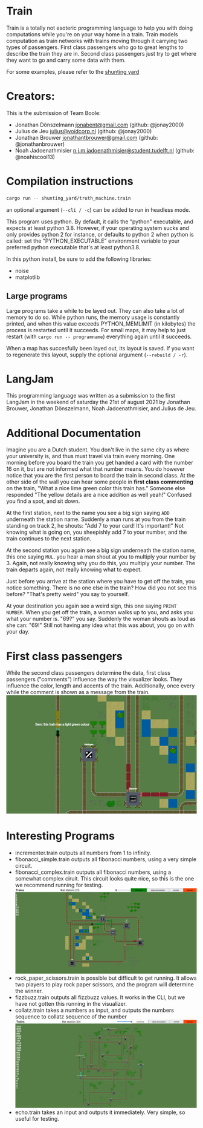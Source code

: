 # Train

Train is a totally not esoteric programming language to help you with 
doing computations while you're on your way home in a train. 
Train models computation as train networks with trains moving through it
carrying two types of passengers. First class passengers who go to great 
lengths to describe the train they are in. Second class passengers
just try to get where they want to go and carry some data with them.

For some examples, please refer to the [shunting yard](shunting_yard)

# Creators:

This is the submission of Team Boole:
* Jonathan Dönszelmann <jonabent@gmail.com> (github: @jonay2000)
* Julius de Jeu <julius@voidcorp.nl> (github: @jonay2000)
* Jonathan Brouwer <jonathantbrouwer@gmail.com> (github: @jonathanbrouwer)
* Noah Jadoenathmisier <n.j.m.jadoenathmisier@student.tudelft.nl> (github: @noahiscool13)

# Compilation instructions
```bash
cargo run -- shunting_yard/truth_machine.train
```
an optional argument (`--cli / -c`) can be added to run in headless mode.

This program uses python. By default, it calls the "python" executable, and expects at least
python 3.8. However, if your operating system sucks and only provides python 2 for instance,
or defaults to python 2 when python is called: set the "PYTHON_EXECUTABLE" environment
variable to your preferred python executable that's at least python3.8.

In this python install, be sure to add the following libraries:

* noise
* matplotlib
 
## Large programs
Large programs take a while to be layed out. They can also take a lot of memory to do so. 
While python runs, the memory usage is constantly printed, and when this value exceeds
PYTHON_MEMLIMIT (in kilobytes) the process is restarted until it succeeds. For small maps,
it may help to just restart (with `cargo run -- programname`) everything again until it 
succeeds. 

When a map has succesfully been layed out, its layout is saved. 
If you want to regenerate this layout, supply the optional argument (`--rebuild / -r`). 

# LangJam

This programming language was written as a submission to the first LangJam
in the weekend of saturday the 21st of august 2021 by Jonathan Brouwer, Jonathan Dönszelmann,
Noah Jadoenathmisier, and Julius de Jeu.

# Additional Documentation
Imagine you are a Dutch student. You don't live in the same city as where your university is, and thus
must travel via train every morning. One morning before you board the train you get handed a card with
the number 16 on it, but are not informed what that number means. You do however notice that you are the
first person to board the train in second class. At the other side of the wall you can hear some people
in **first class** **commenting** on the train, "What a nice lime green color this train has." Someone else
responded "The yellow details are a nice addition as well yeah!" Confused you find a spot, and sit down.

At the first station, next to the name you see a big sign saying `ADD` underneath the station name. 
Suddenly a man runs at you from the train standing on track 2, he shouts: "Add 7 to your card!
It's important!" Not knowing what is going on, you sheepishly add 7 to your number, and the train
continues to the next station. 

At the second station you again see a big sign underneath the station name, this one saying `MUL`. 
you hear a man shout at you to multiply your number by 3. Again, not really knowing why you do this, 
you multiply your number. The train departs again, not really knowing what to expect. 

Just before you arrive at the station where you have to get off the train, you notice something.
There is no one else in the train? How did you not see this before? "That's pretty weird" you say to 
yourself. 

At your destination you again see a weird sign, this one saying `PRINT NUMBER`. When you get off
the train, a woman walks up to you, and asks you what your number is. "69?" you say. Suddenly the woman
shouts as loud as she can: "69!" Still not having any idea what this was about, you go on with your day. 

# First class passengers
While the second class passengers determine the data, first class passengers ("comments") influence the way the visualizer looks. They influence the color, length and accents of the train. 
Additionally, once every while the comment is shown as a message from the train.
![](screenshots/comment.png)

# Interesting Programs
* incrementer.train outputs all numbers from 1 to infinity.
* fibonacci_simple.train outputs all fibonacci numbers, using a very simple circuit.
* fibonacci_complex.train outputs all fibonacci numbers, using a somewhat complex ciruit. This circuit looks quite nice, so this is the one we recommend running for testing.
  ![](screenshots/map1.png)
* rock_paper_scissors.train is possible but difficult to get running. It allows two players to play rock paper scissors, and the program will determine the winner.
* fizzbuzz.train outputs all fizzbuzz values. It works in the CLI, but we have not gotten this running in the visualizer.
* collatz.train takes a numbers as input, and outputs the numbers sequence to collatz sequence of the number
  ![](screenshots/collatz.png)
* echo.train takes an input and outputs it immediately. Very simple, so useful for testing.
